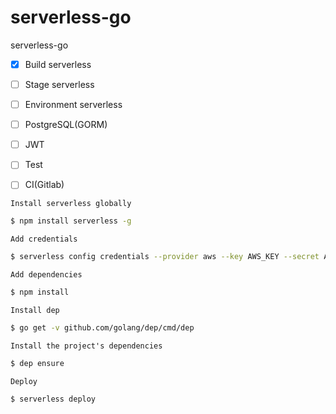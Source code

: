 # serverless-go
serverless-go


- [x] Build serverless
- [ ] Stage serverless
- [ ] Environment serverless
- [ ] PostgreSQL(GORM)
- [ ] JWT
- [ ] Test
- [ ] CI(Gitlab)


`Install serverless globally`

```sh
$ npm install serverless -g
```

`Add credentials`

```sh
$ serverless config credentials --provider aws --key AWS_KEY --secret AWS_SECRET
```

`Add dependencies`

```sh
$ npm install
```

`Install dep`

```sh
$ go get -v github.com/golang/dep/cmd/dep
```

`Install the project's dependencies`

```sh
$ dep ensure
```

`Deploy`

```sh
$ serverless deploy
```